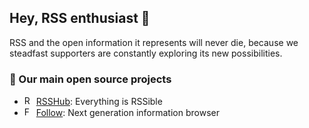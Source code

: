 ## Hey, RSS enthusiast 👋

RSS and the open information it represents will never die, because we steadfast supporters are constantly exploring its new possibilities.

### 🧡 Our main open source projects

- <img src="https://docs.rsshub.app/img/logo.png" alt="RSSHub" width="15"> [RSSHub](https://github.com/DIYgod/RSSHub): Everything is RSSible
- <img src="https://github.com/RSSNext/follow/assets/41265413/c6c02ad5-cddc-46f5-8420-a47afe1c82fe" alt="Follow" width="15"> [Follow](https://github.com/RSSNext/follow): Next generation information browser
